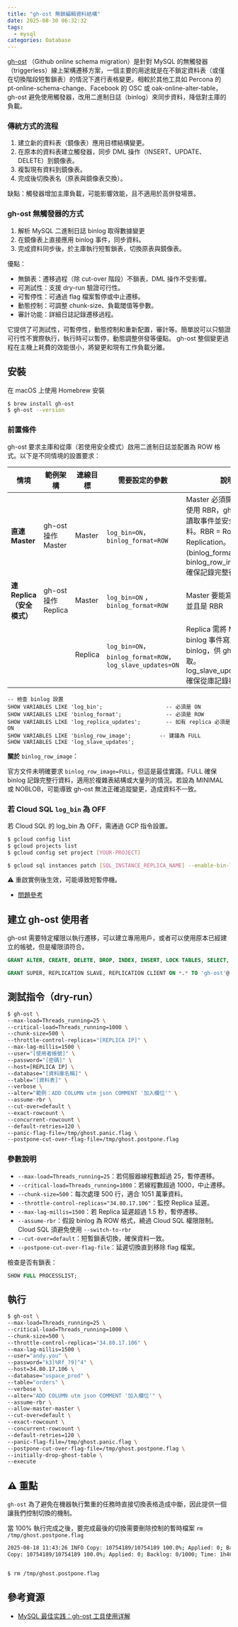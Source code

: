 ```yaml
---
title: "gh-ost 無鎖編輯資料結構"
date: 2025-08-30 06:32:32
tags:
  - mysql
categories: Database
---
```


[gh-ost](https://github.com/github/gh-ost) （Github online schema migration）是針對 MySQL 的無觸發器（triggerless）線上架構遷移方案，一個主要的用途就是在不鎖定資料表（或僅在切換階段短暫鎖表）的情況下進行表格變更。相較於其他工具如 Percona 的 pt-online-schema-change、Facebook 的 OSC 或 oak-online-alter-table，gh-ost 避免使用觸發器，改用二進制日誌（binlog）來同步資料，降低對主庫的負載。

<!-- more -->

### 傳統方式的流程

1. 建立新的資料表（鏡像表）應用目標結構變更。
2. 在原本的資料表建立觸發器，同步 DML 操作（INSERT、UPDATE、DELETE）到鏡像表。
3. 複製現有資料到鏡像表。
3. 完成後切換表名（原表與鏡像表交換）。

缺點：觸發器增加主庫負載，可能影響效能，且不適用於高併發場景。

### gh-ost 無觸發器的方式

1. 解析 MySQL 二進制日誌 binlog 取得數據變更
2. 在鏡像表上直接應用 binlog 事件，同步資料。
2. 完成資料同步後，於主庫執行短暫鎖表，切換原表與鏡像表。

優點：
- 無鎖表：遷移過程（除 cut-over 階段）不鎖表，DML 操作不受影響。
- 可測試性：支援 dry-run 驗證可行性。
- 可暫停性：可通過 flag 檔案暫停或中止遷移。
- 動態控制：可調整 chunk-size、負載閾值等參數。
- 審計功能：詳細日誌記錄遷移過程。

它提供了可測試性，可暫停性，動態控制和重新配置，審計等。簡單說可以只驗證可行性不實際執行，執行時可以暫停，動態調整併發等優點。 gh-ost 整個變更過程在主機上耗費的效能很小，將變更和現有工作負載分離。

## 安裝

在 macOS 上使用 Homebrew 安裝

```sh
$ brew install gh-ost
$ gh-ost --version
```

### 前置條件
gh-ost 要求主庫和從庫（若使用安全模式）啟用二進制日誌並配置為 ROW 格式。以下是不同情境的設置要求：

| 情境                       | 範例架構            | 連線目標 | 需要設定的參數                                            | 說明                                                         |
| -------------------------- | ------------------- | -------- | --------------------------------------------------------- | ------------------------------------------------------------ |
| **直連 Master**            | gh-ost 操作 Master  | Master   | `log_bin=ON`， `binlog_format=ROW`                        | Master 必須開 binlog 並使用 RBR，gh-ost 才能讀取事件並安全複製資料。RBR = Row-Based Replication。RBR (binlog_format=ROW)。binlog_row_image=FULL 確保記錄完整行資料。 |
| **連 Replica（安全模式）** | gh-ost 操作 Replica | Master   | `log_bin=ON` ，`binlog_format=ROW`                        | Master 要能寫 binlog，並且是 RBR                             |
|                            |                     | Replica  | `log_bin=ON`，`binlog_format=ROW`，`log_slave_updates=ON` | Replica 需將 Master 的 binlog 事件寫入自身 binlog，供 gh-ost 讀取。log_slave_updates=ON 確保從庫記錄複製事件。 |

```mysql
-- 檢查 binlog 設置
SHOW VARIABLES LIKE 'log_bin';                    -- 必須是 ON
SHOW VARIABLES LIKE 'binlog_format';              -- 必須是 ROW  
SHOW VARIABLES LIKE 'log_replica_updates';        -- 如有 replica 必須是 ON
SHOW VARIABLES LIKE 'binlog_row_image';         -- 建議為 FULL
SHOW VARIABLES LIKE 'log_slave_updates';
```

**關於** `binlog_row_image`：

官方文件未明確要求 `binlog_row_image=FULL`，但這是最佳實踐。FULL 確保 binlog 記錄完整行資料，適用於複雜表結構或大量列的情況。若設為 MINIMAL 或 NOBLOB，可能導致 gh-ost 無法正確追蹤變更，造成資料不一致。

### 若 Cloud SQL `log_bin` 為 OFF 

若 Cloud SQL 的 log_bin 為 OFF，需通過 GCP 指令設置。

```sh
$ gcloud config list
$ gcloud projects list
$ gcloud config set project [YOUR-PROJECT]

$ gcloud sql instances patch [SQL_INSTANCE_REPLICA_NAME] --enable-bin-log
```

⚠️ 重啟實例後生效，可能導致短暫停機。

- [問題參考](https://stackoverflow.com/questions/65779524/unable-to-turn-on-log-bin-database-flag-for-replica-instances-of-gcp-cloud-sql)

## 建立 gh-ost 使用者

gh-ost 需要特定權限以執行遷移，可以建立專用用戶，或者可以使用原本已經建立的帳號，但是權限須符合。

```sql
GRANT ALTER, CREATE, DELETE, DROP, INDEX, INSERT, LOCK TABLES, SELECT, TRIGGER, UPDATE ON my_schema.* TO 'gh-ost'@'%' IDENTIFIED BY '123456';

GRANT SUPER, REPLICATION SLAVE, REPLICATION CLIENT ON *.* TO 'gh-ost'@'%';
```



## 測試指令（dry-run）

```sh
$ gh-ost \
--max-load=Threads_running=25 \
--critical-load=Threads_running=1000 \
--chunk-size=500 \
--throttle-control-replicas="[REPLICA IP]" \
--max-lag-millis=1500 \
--user="[使用者帳號]" \
--password="[密碼]" \
--host=[REPLICA IP] \
--database="[資料庫名稱]" \
--table="[資料表]" \
--verbose \
--alter="範例：ADD COLUMN utm json COMMENT '加入欄位'" \
--assume-rbr \
--cut-over=default \
--exact-rowcount \
--concurrent-rowcount \
--default-retries=120 \
--panic-flag-file=/tmp/ghost.panic.flag \
--postpone-cut-over-flag-file=/tmp/ghost.postpone.flag
```

### 參數說明

- `--max-load=Threads_running=25`：若伺服器線程數超過 25，暫停遷移。
- `--critical-load=Threads_running=1000`：若線程數超過 1000，中止遷移。
- `--chunk-size=500`：每次處理 500 行，適合 1051 萬筆資料。
- `--throttle-control-replicas="34.80.17.106"`：監控 Replica 延遲。
- `--max-lag-millis=1500`：若 Replica 延遲超過 1.5 秒，暫停遷移。
- `--assume-rbr`：假設 binlog 為 ROW 格式，繞過 Cloud SQL 權限限制。Cloud SQL 須避免使用 `--switch-to-rbr`
- `--cut-over=default`：短暫鎖表切換，確保資料一致。
- `--postpone-cut-over-flag-file`：延遲切換直到移除 flag 檔案。

檢查是否有鎖表：

```sql
SHOW FULL PROCESSLIST;
```

## 執行

```sh
$ gh-ost \
--max-load=Threads_running=25 \
--critical-load=Threads_running=1000 \
--chunk-size=500 \
--throttle-control-replicas="34.80.17.106" \
--max-lag-millis=1500 \
--user="andy.you" \
--password="k3]%Rf_?9]^4" \
--host=34.80.17.106 \
--database="uspace_prod" \
--table="orders" \
--verbose \
--alter="ADD COLUMN utm json COMMENT '加入欄位'" \
--assume-rbr \
--allow-master-master \
--cut-over=default \
--exact-rowcount \
--concurrent-rowcount \
--default-retries=120 \
--panic-flag-file=/tmp/ghost.panic.flag \
--postpone-cut-over-flag-file=/tmp/ghost.postpone.flag \
--initially-drop-ghost-table \
--execute
```



## ⚠️ 重點

`gh-ost` 為了避免在機器執行繁重的任務時直接切換表格造成中斷，因此提供一個讓我們控制切換的機制。

當 100% 執行完成之後，要完成最後的切換需要刪除控制的暫時檔案 `rm /tmp/ghost.postpone.flag`

```sh
2025-08-18 11:43:26 INFO Copy: 10754189/10754189 100.0%; Applied: 0; Backlog: 0/1000; Time: 1h46m53s(total), 1h32m6s(copy); streamer: mysql-bin.000066:42833482; Lag: 0.07s, HeartbeatLag: 0.07s, State: postponing cut-over; ETA: due []
Copy: 10754189/10754189 100.0%; Applied: 0; Backlog: 0/1000; Time: 1h46m54s(total), 1h32m6s(copy); streamer: mysql-bin.000066:42837620; Lag: 0.21s, HeartbeatLag: 0.17s, State: postponing cut-over; ETA: due


$ rm /tmp/ghost.postpone.flag
```

## 參考資源

- [MySQL 最佳实践：gh-ost 工具使用详解](https://cloud.tencent.com/developer/article/1671012)